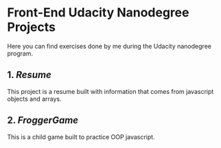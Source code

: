 # Front-End Udacity Nanodegree Projects
Here you can find exercises done by me during the Udacity nanodegree program.
## 1. *Resume*
This project is a resume built with information that comes from javascript objects and arrays.

## 2. *FroggerGame*
This is a child game built to practice OOP javascript.
